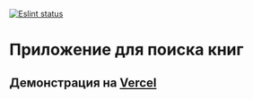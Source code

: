 [![Eslint status](https://github.com/usernaimandrey/book-search-engine/actions/workflows/node.js.yml/badge.svg)](https://github.com/usernaimandrey/book-search-engine/actions/workflows/node.js.yml)

# Приложение для поиска книг

## Демонстрация на [Vercel](https://book-search-engine-leupkm5i0-usernaimandrey.vercel.app/)
